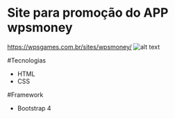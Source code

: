 # Site para promoção do APP wpsmoney
https://wpsgames.com.br/sites/wpsmoney/
![alt text](https://mir-s3-cdn-cf.behance.net/project_modules/1400_opt_1/89ce1797795063.5ecd886cd4e1d.png)


#Tecnologias
* HTML
* CSS

#Framework
* Bootstrap 4
